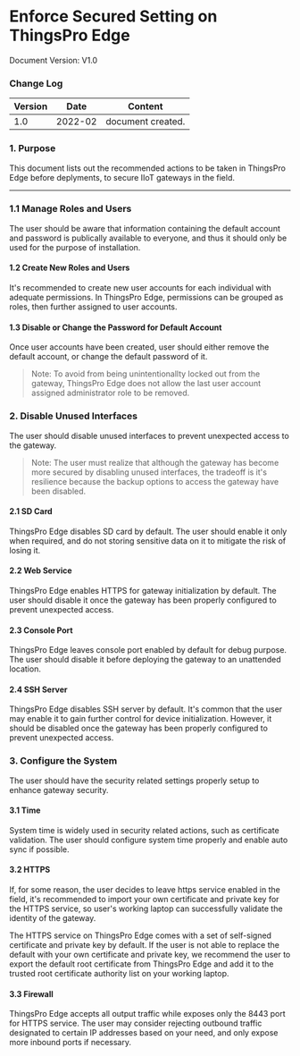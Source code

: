 # Enforce Secured Setting on ThingsPro Edge

Document Version: V1.0

### Change Log

| Version | Date       | Content           |
| ------- | ---------- | ----------------- |
| 1.0     | 2022-02    | document created. |

### 1. Purpose

This document lists out the recommended actions to be taken in ThingsPro Edge before deplyments, to secure IIoT gateways in the field.

---

### 1.1 Manage Roles and Users

The user should be aware that information containing the default account and password is publically available to everyone, and thus it should only be used for the purpose of installation.

#### 1.2 Create New Roles and Users

It's recommended to create new user accounts for each individual with adequate permissions. In ThingsPro Edge, permissions can be grouped as roles, then further assigned to user accounts. 

#### 1.3 Disable or Change the Password for Default Account

Once user accounts have been created, user should either remove the default account, or change the default password of it. 

> Note: To avoid from being unintentionallty locked out from the gateway, ThingsPro Edge does not allow the last user account assigned administrator role to be removed.

### 2. Disable Unused Interfaces

The user should disable unused interfaces to prevent unexpected access to the gateway.

> Note: The user must realize that although the gateway has become more secured by disabling unused interfaces, the tradeoff is it's resilience because the backup options to access the gateway have been disabled.

#### 2.1 SD Card

ThingsPro Edge disables SD card by default. The user should enable it only when required, and do not storing sensitive data on it to mitigate the risk of losing it.

#### 2.2 Web Service

ThingsPro Edge enables HTTPS for gateway initialization by default. The user should disable it once the gateway has been properly configured to prevent unexpected access.

#### 2.3 Console Port

ThingsPro Edge leaves console port enabled by default for debug purpose. The user should disable it before deploying the gateway to an unattended location.

#### 2.4 SSH Server

ThingsPro Edge disables SSH server by default. It's common that the user may enable it to gain further control for device initialization. However, it should be disabled once the gateway has been properly configured to prevent unexpected access.

### 3. Configure the System

The user should have the security related settings properly setup to enhance gateway security.

#### 3.1 Time

System time is widely used in security related actions, such as certificate validation. The user should configure system time properly and enable auto sync if possible.

#### 3.2 HTTPS

If, for some reason, the user decides to leave https service enabled in the field, it's recommended to import your own certificate and private key for the HTTPS service, so user's working laptop can successfully validate the identity of the gateway.

The HTTPS service on ThingsPro Edge comes with a set of self-signed certificate and private key by default. If the user is not able to replace the default with your own certificate and private key, we recommend the user to export the default root certificate from ThingsPro Edge and add it to the trusted root certificate authority list on your working laptop.

#### 3.3 Firewall

ThingsPro Edge accepts all output traffic while exposes only the 8443 port for HTTPS service. The user may consider rejecting outbound traffic designated to certain IP addresses based on your need, and only expose more inbound ports if necessary.
